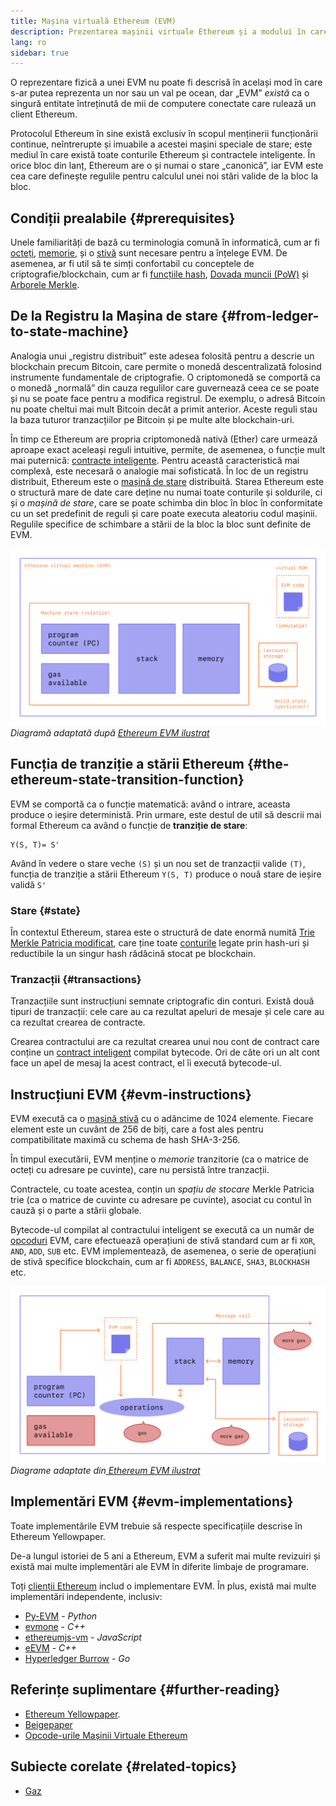 ```yaml
---
title: Mașina virtuală Ethereum (EVM)
description: Prezentarea mașinii virtuale Ethereum și a modului în care aceasta se referă la stare, tranzacții și contracte inteligente.
lang: ro
sidebar: true
---
```


O reprezentare fizică a unei EVM nu poate fi descrisă în același mod în care s-ar putea reprezenta un nor sau un val pe ocean, dar „EVM” _există_ ca o singură entitate întreținută de mii de computere conectate care rulează un client Ethereum.

Protocolul Ethereum în sine există exclusiv în scopul menținerii funcționării continue, neîntrerupte și imuabile a acestei mașini speciale de stare; este mediul în care există toate conturile Ethereum și contractele inteligente. În orice bloc din lanț, Ethereum are o și numai o stare „canonică”, iar EVM este cea care definește regulile pentru calculul unei noi stări valide de la bloc la bloc.

## Condiții prealabile {#prerequisites}

Unele familiarități de bază cu terminologia comună în informatică, cum ar fi [octeți](https://wikipedia.org/wiki/Byte), [memorie](https://wikipedia.org/wiki/Computer_memory), și o [stivă](<https://wikipedia.org/wiki/Stack_(abstract_data_type)>) sunt necesare pentru a înțelege EVM. De asemenea, ar fi util să te simți confortabil cu conceptele de criptografie/blockchain, cum ar fi [funcțiile hash](https://wikipedia.org/wiki/Cryptographic_hash_function), [Dovada muncii (PoW)](https://wikipedia.org/wiki/Proof_of_work) și [Arborele Merkle](https://wikipedia.org/wiki/Proof_of_work).

## De la Registru la Mașina de stare {#from-ledger-to-state-machine}

Analogia unui „registru distribuit” este adesea folosită pentru a descrie un blockchain precum Bitcoin, care permite o monedă descentralizată folosind instrumente fundamentale de criptografie. O criptomonedă se comportă ca o monedă „normală” din cauza regulilor care guvernează ceea ce se poate și nu se poate face pentru a modifica registrul. De exemplu, o adresă Bitcoin nu poate cheltui mai mult Bitcoin decât a primit anterior. Aceste reguli stau la baza tuturor tranzacțiilor pe Bitcoin și pe multe alte blockchain-uri.

În timp ce Ethereum are propria criptomonedă nativă (Ether) care urmează aproape exact aceleași reguli intuitive, permite, de asemenea, o funcție mult mai puternică: [contracte inteligente](/developers/docs/smart-contracts/). Pentru această caracteristică mai complexă, este necesară o analogie mai sofisticată. În loc de un registru distribuit, Ethereum este o [mașină de stare](https://wikipedia.org/wiki/Finite-state_machine) distribuită. Starea Ethereum este o structură mare de date care deține nu numai toate conturile și soldurile, ci și o _mașină de stare_, care se poate schimba din bloc în bloc în conformitate cu un set predefinit de reguli și care poate executa aleatoriu codul mașinii. Regulile specifice de schimbare a stării de la bloc la bloc sunt definite de EVM.

![O diagramă care prezintă alcătuirea EVM](../../../../../developers/docs/evm/evm.png) _Diagramă adaptată după [Ethereum EVM ilustrat](https://takenobu-hs.github.io/downloads/ethereum_evm_illustrated.pdf)_

## Funcția de tranziție a stării Ethereum {#the-ethereum-state-transition-function}

EVM se comportă ca o funcție matematică: având o intrare, aceasta produce o ieșire deterministă. Prin urmare, este destul de util să descrii mai formal Ethereum ca având o funcție de **tranziție de stare**:

```
Y(S, T)= S'
```

Având în vedere o stare veche `(S)` și un nou set de tranzacții valide `(T)`, funcția de tranziție a stării Ethereum `Y(S, T)` produce o nouă stare de ieșire validă `S'`

### Stare {#state}

În contextul Ethereum, starea este o structură de date enormă numită [Trie Merkle Patricia modificat](https://eth.wiki/en/fundamentals/patricia-tree), care ține toate [conturile](/developers/docs/accounts/) legate prin hash-uri și reductibile la un singur hash rădăcină stocat pe blockchain.

### Tranzacții {#transactions}

Tranzacțiile sunt instrucțiuni semnate criptografic din conturi. Există două tipuri de tranzacții: cele care au ca rezultat apeluri de mesaje și cele care au ca rezultat crearea de contracte.

Crearea contractului are ca rezultat crearea unui nou cont de contract care conține un [contract inteligent](/developers/docs/smart-contracts/anatomy/) compilat bytecode. Ori de câte ori un alt cont face un apel de mesaj la acest contract, el îi execută bytecode-ul.

## Instrucțiuni EVM {#evm-instructions}

EVM execută ca o [mașină stivă](https://wikipedia.org/wiki/Stack_machine) cu o adâncime de 1024 elemente. Fiecare element este un cuvânt de 256 de biți, care a fost ales pentru compatibilitate maximă cu schema de hash SHA-3-256.

În timpul executării, EVM menține o _memorie_ tranzitorie (ca o matrice de octeți cu adresare pe cuvinte), care nu persistă între tranzacții.

Contractele, cu toate acestea, conțin un _spațiu de stocare_ Merkle Patricia trie (ca o matrice de cuvinte cu adresare pe cuvinte), asociat cu contul în cauză și o parte a stării globale.

Bytecode-ul compilat al contractului inteligent se execută ca un număr de [opcoduri](https://www.ethervm.io/) EVM, care efectuează operațiuni de stivă standard cum ar fi `XOR`, `AND`, `ADD`, `SUB` etc. EVM implementează, de asemenea, o serie de operațiuni de stivă specifice blockchain, cum ar fi `ADDRESS`, `BALANCE`, `SHA3`, `BLOCKHASH` etc.

![O diagramă care arată unde este necesar gaz pentru operațiunile EVM](../../../../../developers/docs/gas/gas.png) _Diagrame adaptate din[ Ethereum EVM ilustrat](https://takenobu-hs.github.io/downloads/ethereum_evm_illustrated.pdf)_

<!-- TODO add full list from  https://eth.wiki/concepts/evm/implementations -->

## Implementări EVM {#evm-implementations}

Toate implementările EVM trebuie să respecte specificațiile descrise în Ethereum Yellowpaper.

De-a lungul istoriei de 5 ani a Ethereum, EVM a suferit mai multe revizuiri și există mai multe implementări ale EVM în diferite limbaje de programare.

Toți [clienții Ethereum](/developers/docs/nodes-and-clients/#clients) includ o implementare EVM. În plus, există mai multe implementări independente, inclusiv:

- [Py-EVM](https://github.com/ethereum/py-evm) - _Python_
- [evmone](https://github.com/ethereum/evmone) - _C++_
- [ethereumjs-vm](https://github.com/ethereumjs/ethereumjs-vm) - _JavaScript_
- [eEVM](https://github.com/microsoft/eevm) - _C++_
- [Hyperledger Burrow](https://github.com/hyperledger/burrow) - _Go_

## Referințe suplimentare {#further-reading}

- [Ethereum Yellowpaper](https://ethereum.github.io/yellowpaper/paper.pdf).
- [Beigepaper](https://github.com/chronaeon/beigepaper)
- [Opcode-urile Mașinii Virtuale Ethereum](https://www.ethervm.io/)

## Subiecte corelate {#related-topics}

- [Gaz](/developers/docs/gas/)
